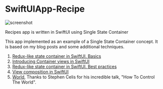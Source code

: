 # SwiftUIApp-Recipe
![screenshot](https://github.com/optmega/SwiftUIApp-Recipe/blob/main/Screenshot.PNG?raw=true)

Recipes app is written in SwiftUI using Single State Container

This app implemented as an example of a Single State Container concept. It is based on my blog posts and some additional techniques.

1. [Redux-like state container in SwiftUI. Basics](https://swiftwithmajid.com/2019/09/18/redux-like-state-container-in-swiftui/)
2. [Introducing Container views in SwiftUI](https://swiftwithmajid.com/2019/07/31/introducing-container-views-in-swiftui/)
3. [Redux-like state container in SwiftUI. Best practices](https://swiftwithmajid.com/2019/09/25/redux-like-state-container-in-swiftui-part2/)
4. [View composition in SwiftUI](https://swiftwithmajid.com/2019/10/30/view-composition-in-swiftui/)
5. [World](https://vimeo.com/291588126), Thanks to Stephen Celis for his incredible talk, "How To Control The World".
